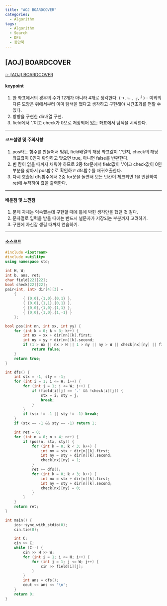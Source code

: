 ```yaml
---
title: "AOJ BOARDCOVER"
categories:
  - Algorithm
tags:
  - Algorithm
  - Search
  - DFS
  - 종만북
---
```


## [AOJ] BOARDCOVER
 [☞ [AOJ] BOARDCOVER](https://www.algospot.com/judge/problem/read/BOARDCOVER)

#### keypoint
1. 한 좌표에서의 경우의 수가 12개가 아니라 4개로 생각한다. 
   (ㄱ, ㄴ , ┌, ┘) - 이외의 다른 모양은 위에서부터 이미 탐색을 했다고 생각하고 구현해야 시간초과를 면할 수 있다.
2. 방향을 구현한 dir배열 구현.
3. field에서 '.'이고 check가 0으로 저장되어 있는 좌표에서 탐색을 시작한다.

---

#### 코드설명 및 주의사항
1. pos라는 함수를 만들어서 범위, field배열의 해당 좌표값이 '.'인지, check의 해당 좌표값이 0인지 확인하고 맞으면 true, 아니면 false를 반환한다.
2. 빈 칸이 없을 때까지 채워야 하므로 2중 for문에서 field값이 '.'이고 check값이 0인 부분을 찾아서 pos함수로 확인하고 dfs함수를 재귀호출한다.
3. 다시 호출된 dfs함수에서 2중 for문을 돌면서 모든 빈칸이 체크되면 1을 반환하여 ret에 누적하여 값을 출력한다.
   
---

#### 배운점 및 느낀점
1. 문제 자체는 익숙했는데 구현할 때에 틀에 박힌 생각만을 했던 것 같다.
2. 문자열로 입력을 받을 때에는 반드시 널문자가 저장되는 부분까지 고려하기.
3. 구현에 자신감 생길 때까지 연습하기.

---

#### 소스코드
```cpp
#include <iostream>
#include <utility>
using namespace std;

int H, W;
int b, ans, ret;
char field[22][22];
bool check[22][22];
pair<int, int> dir[4][3] = 
    {   
        { {0,0},{1,0},{0,1} },
        { {0,0},{1,1},{0,1} },
        { {0,0},{1,0},{1,1} },
        { {0,0},{1,0},{1,-1} } 
    };

bool pos(int nn, int xx, int yy) {
	for (int k = 0; k < 3; k++) {
		int nx = xx + dir[nn][k].first;
		int ny = yy + dir[nn][k].second;
		if (1 > nx || nx > H || 1 > ny || ny > W || check[nx][ny] || field[nx][ny] != '.')
			return false;
	}
	return true;
}

int dfs() {
	int stx = -1, sty = -1;
	for (int i = 1; i <= H; i++) {
		for (int j = 1; j <= W; j++) {
			if (field[i][j] == '.' && !check[i][j]) {
				stx = i; sty = j;
				break;
			}
		}
		if (stx != -1 || sty != -1) break;
	}
	if (stx == -1 && sty == -1) return 1;

	int ret = 0;
	for (int n = 0; n < 4; n++) {
		if (pos(n, stx, sty)) {
			for (int k = 0; k < 3; k++) {
				int nx = stx + dir[n][k].first;
				int ny = sty + dir[n][k].second;
				check[nx][ny] = 1;
			}
			ret += dfs();
			for (int k = 0; k < 3; k++) {
				int nx = stx + dir[n][k].first;
				int ny = sty + dir[n][k].second;
				check[nx][ny] = 0;
			}
		}
	}
	return ret;
}

int main() {
	ios::sync_with_stdio(0);
	cin.tie(0);

	int C;
	cin >> C;
	while (C--) {
		cin >> H >> W;
		for (int i = 1; i <= H; i++) {
			for (int j = 1; j <= W; j++) {
				cin >> field[i][j];
			}
		}
		int ans = dfs();
		cout << ans << '\n';
	}
	return 0;
}
```


